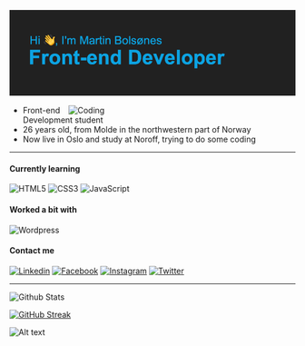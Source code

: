 ![MasterHead](https://raw.githubusercontent.com/martinbolsnes/martinbolsnes/main/header.png)

<img align="right" alt="Coding" width="400" src="https://media2.giphy.com/media/26tn33aiTi1jkl6H6/giphy.gif?cid=790b7611b6bcb5ee51dcc7679d45174d9b63284b066e92ae&rid=giphy.gif&ct=g">

- Front-end Development student
- 26 years old, from Molde in the northwestern part of Norway
- Now live in Oslo and study at Noroff, trying to do some coding

---

#### Currently learning

![HTML5](https://img.shields.io/badge/-HTML5-black?style=for-the-badge&logo=HTML5)
![CSS3](https://img.shields.io/badge/-CSS3-black?style=for-the-badge&logo=CSS3)
![JavaScript](https://img.shields.io/badge/-JavaScript-black?style=for-the-badge&logo=javascript)

#### Worked a bit with

![Wordpress](https://img.shields.io/badge/-Wordpress-black?style=for-the-badge&logo=wordpress&logoColor=blue)

#### Contact me

[![Linkedin](https://img.shields.io/badge/-Linkedin-black?style=for-the-badge&logo=linkedin&logoColor=blue&link=https://www.linkedin.com/in/martin-bols%C3%B8nes-5973941b5/)](https://www.linkedin.com/in/martin-bols%C3%B8nes-5973941b5/)
[![Facebook](https://img.shields.io/badge/-Facebook-black?style=for-the-badge&logo=facebook&link=https://www.facebook.com/martin.bolsnes/)](https://www.facebook.com/martin.bolsnes/)
[![Instagram](https://img.shields.io/badge/-Instagram-black?style=for-the-badge&logo=instagram&link=https://www.instagram.com/martinbolsnes/)](https://www.instagram.com/martinbolsnes/)
[![Twitter](https://img.shields.io/badge/-Twitter-black?style=for-the-badge&logo=twitter&link=https://twitter.com/martinbolsnes)](https://twitter.com/martinbolsnes)

---

![Github Stats](https://github-readme-stats.vercel.app/api?username=martinbolsnes&count_private=true&show_icons=true&include_all_commits=true&theme=dark)

[![GitHub Streak](http://github-readme-streak-stats.herokuapp.com?user=martinbolsnes&theme=dark&hide_border=true&fire=0CA3E2)](https://git.io/streak-stats)

![Alt text](https://spotify-recently-played-readme.vercel.app/api?user=martinbolsnes)

<!--
**martinbolsnes/martinbolsnes** is a ✨ _special_ ✨ repository because its `README.md` (this file) appears on your GitHub profile.

Here are some ideas to get you started:

- 🔭 I’m currently working on ...
- 🌱 I’m currently learning ...
- 👯 I’m looking to collaborate on ...
- 🤔 I’m looking for help with ...
- 💬 Ask me about ...
- 📫 How to reach me: ...
- 😄 Pronouns: ...
- ⚡ Fun fact: ...
-->
